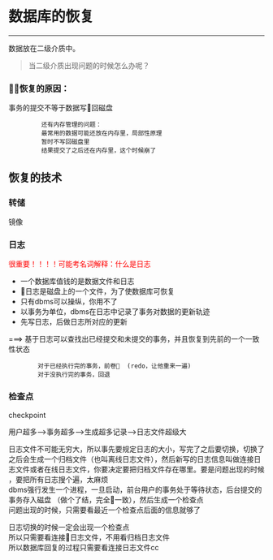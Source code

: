 # 数据库的恢复  

-----  

数据放在二级介质中。  
> 当二级介质出现问题的时候怎么办呢？  

### 恢复的原因：  
事务的提交不等于数据写回磁盘   


             还有内存管理的问题：  
             最常用的数据可能还放在内存里，局部性原理    
             暂时不写回磁盘里    
             结果提交了之后还在内存里，这个时候崩了  


 
## 恢复的技术  

### 转储    
镜像
### 日志   
<font color=red> 很重要！！！！可能考名词解释：什么是日志</font>
* 一个数据库值钱的是数据文件和日志  
* 日志是磁盘上的一个文件，为了使数据库可恢复    
* 只有dbms可以操纵，你用不了  
* 以事务为单位，dbms在日志中记录了事务对数据的更新轨迹 
* 先写日志，后做日志所对应的更新  

===> 基于日志可以查找出已经提交和未提交的事务，并且恢复到先前的一个一致性状态  
            
            对于已经执行完的事务，前卷  (redo，让他重来一遍)  
            对于没执行完的事务，回退


### 检查点  
checkpoint   

用户超多-->事务超多-->生成超多记录-->日志文件超级大  

日志文件不可能无穷大，所以事先要规定日志的大小，写完了之后要切换，切换了之后会生成一个归档文件（也叫离线日志文件），然后新写的日志信息叫做连接日志文件或者在线日志文件，你要决定要把归档文件存在哪里。要是问题出现的时候 ，要把所有日志搜个遍，太麻烦  
dbms强行发生一个进程，一旦启动，前台用户的事务处于等待状态，后台提交的事务存入磁盘 （做个了结，完全一致），然后生成一个检查点     
问题出现的时候，只需要看最近一个检查点后面的信息就够了     
 
日志切换的时候一定会出现一个检查点    
所以只需要看连接日志文件，不用看归档日志文件     
所以数据库回复的过程只需要看连接日志文件cc
  


